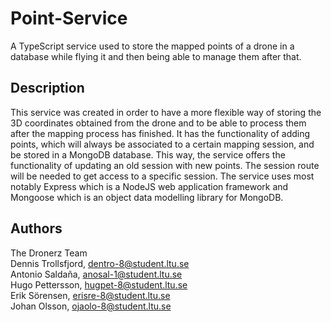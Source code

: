# Point-Service

A TypeScript service used to store the mapped points of a drone in a database while flying it and then being able to manage them after that.

## Description

This service was created in order to have a more flexible way of storing the 3D coordinates obtained from the drone and to be able to process them after the mapping process has finished. It has the functionality of adding points, which will always be associated to a certain mapping session, and be stored in a MongoDB database. This way, the service offers the functionality of updating an old session with new points. The session route will be needed to get access to a specific session. The service uses most notably Express which is a NodeJS web application framework and Mongoose which is an object data modelling library for MongoDB.

## Authors

The Dronerz Team  
Dennis Trollsfjord, dentro-8@student.ltu.se  
Antonio Saldaña, anosal-1@student.ltu.se  
Hugo Pettersson, hugpet-8@student.ltu.se  
Erik Sörensen, erisre-8@student.ltu.se  
Johan Olsson, ojaolo-8@student.ltu.se  
